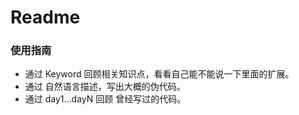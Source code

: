# Readme 

### 使用指南
- 通过 Keyword 回顾相关知识点，看看自己能不能说一下里面的扩展。
- 通过 自然语言描述，写出大概的伪代码。
- 通过 day1...dayN 回顾 曾经写过的代码。